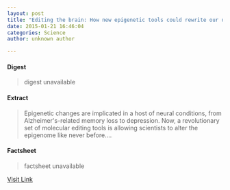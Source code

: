 ```yaml
---
layout: post
title: "Editing the brain: How new epigenetic tools could rewrite our understanding of memory and more"
date: 2015-01-21 16:46:04
categories: Science
author: unknown author

---
```



#### Digest
>digest unavailable

#### Extract
>Epigenetic changes are implicated in a host of neural conditions, from Alzheimer's-related memory loss to depression. Now, a revolutionary set of molecular editing tools is allowing scientists to alter the epigenome like never before....

#### Factsheet
>factsheet unavailable

[Visit Link](http://feeds.sciencedaily.com/~r/sciencedaily/~3/ji8xQ8KXGOY/150121114604.htm)


